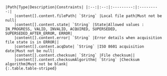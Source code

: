     |Path|Type|Description|Constraints| |:--:|:--:|:---------:|:---------:|
        |content[].content.filePath| `String` |Local file path|Must not be null|
        |content[].content.state| `String` |State|Allowed values : IN_PROGRESS, VALID, INVALID, ACQUIRED, SUPERSEDED, SUPERSEDED_AFTER_ERROR, ERROR|
        |content[].content.error| `String` |Error details when acquisition file state is in ERROR||
        |content[].content.acqDate| `String` |ISO 8601 acquisition date|Must not be null|
        |content[].content.checksum| `String` |File checksum||
        |content[].content.checksumAlgorithm| `String` |Checksum algorithm|Must not be blank|
    {:.table.table-striped}
